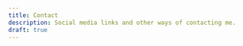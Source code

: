 ```yaml
---
title: Contact
description: Social media links and other ways of contacting me.
draft: true
---
```

